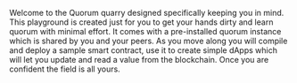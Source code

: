 Welcome to the Quorum quarry designed specifically keeping you in mind.
This playground is created just for you to get your hands dirty and learn quorum with minimal effort. It comes with a pre-installed quorum instance which is shared by you and your peers. 
As you move along you will compile and deploy a sample smart contract, use it to create simple dApps which will let you update and read a value from the blockchain. Once you are confident the field is all yours.

